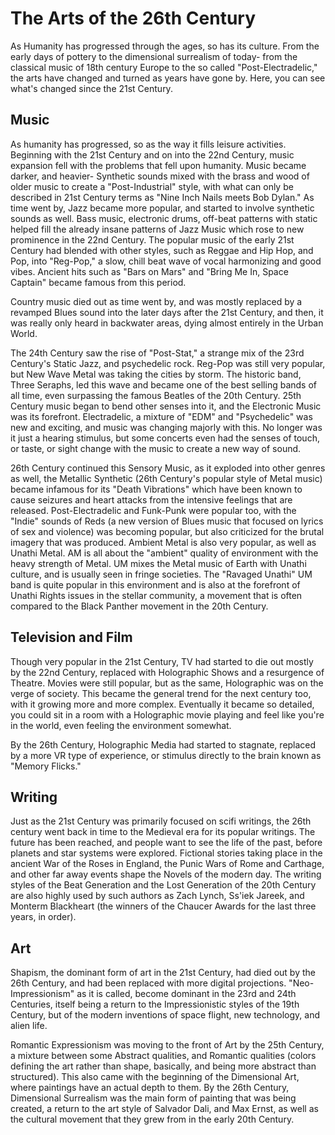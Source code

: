 # The Arts of the 26th Century

As Humanity has progressed through the ages, so has its culture. From the early days of pottery to the dimensional surrealism of today- from the classical music of 18th century Europe to the so called "Post-Electradelic," the arts have changed and turned as years have gone by. Here, you can see what's changed since the 21st Century.

## Music

As humanity has progressed, so as the way it fills leisure activities. Beginning with the 21st Century and on into the 22nd Century,
music expansion fell with the problems that fell upon humanity. Music became darker, and heavier- Synthetic sounds mixed with the
brass and wood of older music to create a "Post-Industrial" style, with what can only be described in 21st Century terms as "Nine Inch
Nails meets Bob Dylan." As time went by, Jazz became more popular, and started to involve synthetic sounds as well. Bass music,
electronic drums, off-beat patterns with static helped fill the already insane patterns of Jazz Music which rose to new prominence in 
the 22nd Century. The popular music of the early 21st Century had blended with other styles, such as Reggae and Hip Hop, and Pop,
into "Reg-Pop," a slow, chill beat wave of vocal harmonizing and good vibes. Ancient hits such as "Bars on Mars" and "Bring Me In, 
Space Captain" became famous from this period. 

Country music died out as time went by, and was mostly replaced by a revamped Blues sound into the later days after the 21st Century, 
and then, it was really only heard in backwater areas, dying almost entirely in the Urban World.

The 24th Century saw the rise of "Post-Stat," a strange mix of the 23rd Century's Static Jazz, and psychedelic rock. Reg-Pop was still
very popular, but New Wave Metal was taking the cities by storm. The historic band, Three Seraphs, led this wave and became one of the
best selling bands of all time, even surpassing the famous Beatles of the 20th Century.
25th Century music began to bend other senses into it, and the Electronic Music was its forefront. Electradelic, a mixture of "EDM" 
and "Psychedelic" was new and exciting, and music was changing majorly with this. No longer was it just a hearing stimulus, but some 
concerts even had the senses of touch, or taste, or sight change with the music to create a new way of sound.

26th Century continued this Sensory Music, as it exploded into other genres as well, the Metallic Synthetic (26th Century's popular 
style of Metal music) became infamous for its "Death Vibrations" which have been known to cause seizures and heart attacks from the 
intensive feelings that are released. Post-Electradelic and Funk-Punk were popular too, with the "Indie" sounds of Reds (a new version
of Blues music that focused on lyrics of sex and violence) was becoming popular, but also criticized for the brutal imagery that was 
produced. Ambient Metal is also very popular, as well as Unathi Metal. AM is all about the "ambient" quality of environment with the 
heavy strength of Metal. UM mixes the Metal music of Earth with Unathi culture, and is usually seen in fringe societies. The "Ravaged 
Unathi" UM band is quite popular in this environment and is also at the forefront of Unathi Rights issues in the stellar community, a 
movement that is often compared to the Black Panther movement in the 20th Century.

## Television and Film

Though very popular in the 21st Century, TV had started to die out mostly by the 22nd Century, replaced with Holographic Shows and a 
resurgence of Theatre. Movies were still popular, but as the same, Holographic was on the verge of society. This became the general 
trend for the next century too, with it growing more and more complex. Eventually it became so detailed, you could sit in a room with 
a Holographic movie playing and feel like you're in the world, even feeling the environment somewhat. 

By the 26th Century, Holographic Media had started to stagnate, replaced by a more VR type of experience, or stimulus directly to the 
brain known as "Memory Flicks." 

## Writing

Just as the 21st Century was primarily focused on scifi writings, the 26th century went back in time to the Medieval era for its 
popular writings. The future has been reached, and people want to see the life of the past, before planets and star systems were 
explored. Fictional stories taking place in the ancient War of the Roses in England, the Punic Wars of Rome and Carthage, and other 
far away events shape the Novels of the modern day. The writing styles of the Beat Generation and the Lost Generation of the 20th 
Century are also highly used by such authors as Zach Lynch, Ss'iek Jareek, and Monterm Blackheart (the winners of the Chaucer Awards 
for the last three years, in order). 

## Art

Shapism, the dominant form of art in the 21st Century, had died out by the 26th Century, and had been replaced with more digital 
projections. "Neo-Impressionism" as it is called, become dominant in the 23rd and 24th Centuries, itself being a return to the 
Impressionistic styles of the 19th Century, but of the modern inventions of space flight, new technology, and alien life. 

Romantic Expressionism was moving to the front of Art by the 25th Century, a mixture between some Abstract qualities, and Romantic 
qualities (colors defining the art rather than shape, basically, and being more abstract than structured). This also came with the 
beginning of the Dimensional Art, where paintings have an actual depth to them. By the 26th Century, Dimensional Surrealism was the 
main form of painting that was being created, a return to the art style of Salvador Dali, and Max Ernst, as well as the cultural 
movement that they grew from in the early 20th Century.